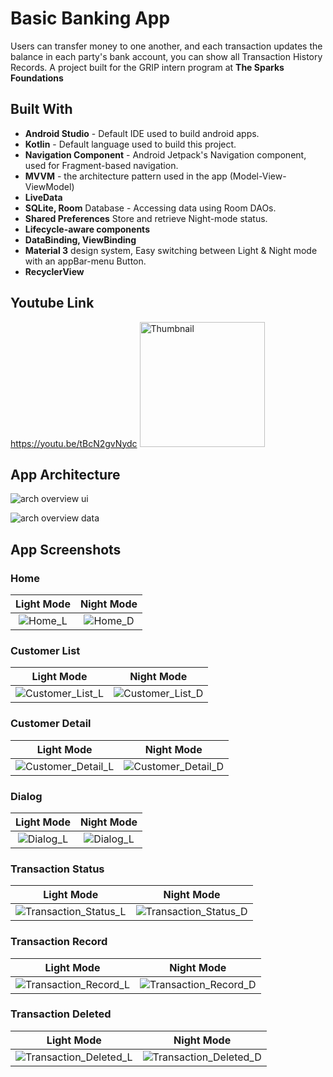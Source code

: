 # Basic Banking App #

Users can transfer money to one another, and each transaction updates the balance in each party's
bank account, you can show all Transaction History Records. A project built for the GRIP intern
program at **The Sparks Foundations**

## Built With ##

* **Android Studio** - Default IDE used to build android apps.
* **Kotlin** - Default language used to build this project.
* **Navigation Component** - Android Jetpack's Navigation component, used for Fragment-based
  navigation.
* **MVVM** - the architecture pattern used in the app (Model-View-ViewModel)
* **LiveData**
* **SQLite, Room** Database - Accessing data using Room DAOs.
* **Shared Preferences** Store and retrieve Night-mode status.
* **Lifecycle-aware components**
* **DataBinding, ViewBinding**
* **Material 3** design system, Easy switching between Light & Night mode with an appBar-menu
  Button.
* **RecyclerView**

## Youtube Link ##
https://youtu.be/tBcN2gvNydc
<img src="https://github.com/AstroAnasTariq/BankingApp/blob/main/Res/Thumbnail.png" alt="Thumbnail" width="200">


## App Architecture ##

![arch overview ui](https://github.com/AstroAnasTariq/BankingApp/blob/main/Res/mad-arch-overview-ui.png)

![arch overview data](https://github.com/AstroAnasTariq/BankingApp/blob/main/Res/mad-arch-overview-data.png)

## App Screenshots ##

### **Home**

|                                       Light Mode                                       |                                               Night Mode                                                |
|:--------------------------------------------------------------------------------------:|:-------------------------------------------------------------------------------------------------------:|
| ![Home_L](https://github.com/AstroAnasTariq/BankingApp/blob/main/Res/0_Home_Light.png) |          ![Home_D](https://github.com/AstroAnasTariq/BankingApp/blob/main/Res/0_Home_Dark.png)          |

### **Customer List**

|                                                Light Mode                                                |                                               Night Mode                                                |
|:--------------------------------------------------------------------------------------------------------:|:-------------------------------------------------------------------------------------------------------:|
| ![Customer_List_L](https://github.com/AstroAnasTariq/BankingApp/blob/main/Res/1_Customer_List_Light.png) | ![Customer_List_D](https://github.com/AstroAnasTariq/BankingApp/blob/main/Res/1_Customer_List_Dark.png) |

### **Customer Detail**

|                                                  Light Mode                                                  |                                                 Night Mode                                                  |
|:------------------------------------------------------------------------------------------------------------:|:-----------------------------------------------------------------------------------------------------------:|
| ![Customer_Detail_L](https://github.com/AstroAnasTariq/BankingApp/blob/main/Res/2_Customer_Detail_Light.png) | ![Customer_Detail_D](https://github.com/AstroAnasTariq/BankingApp/blob/main/Res/2_Customer_Detail_Dark.png) |

### **Dialog**

|                                         Light Mode                                         |                                        Night Mode                                         |
|:------------------------------------------------------------------------------------------:|:-----------------------------------------------------------------------------------------:|
| ![Dialog_L](https://github.com/AstroAnasTariq/BankingApp/blob/main/Res/3_Dialog_Light.png) | ![Dialog_L](https://github.com/AstroAnasTariq/BankingApp/blob/main/Res/3_Dialog_Dark.png) |

### **Transaction Status**

|                                                     Light Mode                                                     |                                                    Night Mode                                                     |
|:------------------------------------------------------------------------------------------------------------------:|:-----------------------------------------------------------------------------------------------------------------:|
| ![Transaction_Status_L](https://github.com/AstroAnasTariq/BankingApp/blob/main/Res/4_Transaction_Status_Light.png) | ![Transaction_Status_D](https://github.com/AstroAnasTariq/BankingApp/blob/main/Res/4_Transaction_Status_Dark.png) |

### **Transaction Record**

|                                                     Light Mode                                                     |                                                    Night Mode                                                     |
|:------------------------------------------------------------------------------------------------------------------:|:-----------------------------------------------------------------------------------------------------------------:|
| ![Transaction_Record_L](https://github.com/AstroAnasTariq/BankingApp/blob/main/Res/6_Transaction_Record_Light.png) | ![Transaction_Record_D](https://github.com/AstroAnasTariq/BankingApp/blob/main/Res/6_Transaction_Record_Dark.png) |

### **Transaction Deleted**

|                                                      Light Mode                                                      |                                                     Night Mode                                                      |
|:--------------------------------------------------------------------------------------------------------------------:|:-------------------------------------------------------------------------------------------------------------------:|
| ![Transaction_Deleted_L](https://github.com/AstroAnasTariq/BankingApp/blob/main/Res/7_Transaction_Deleted_Light.png) | ![Transaction_Deleted_D](https://github.com/AstroAnasTariq/BankingApp/blob/main/Res/7_Transaction_Deleted_Dark.png) |
